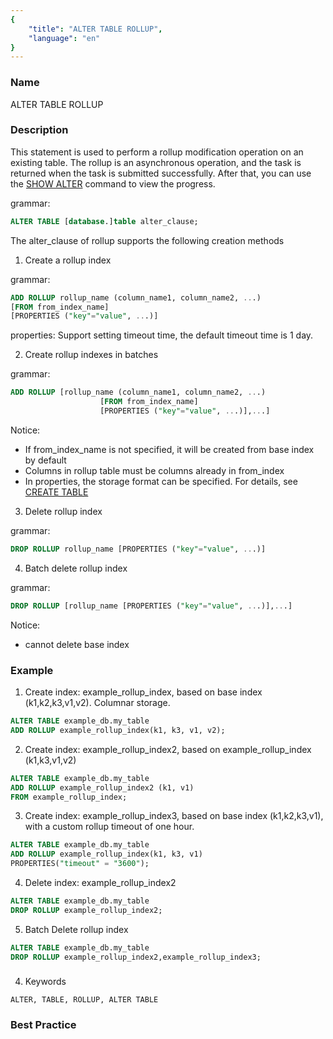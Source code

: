 ```yaml
---
{
    "title": "ALTER TABLE ROLLUP",
    "language": "en"
}
---
```


<!--
Licensed to the Apache Software Foundation (ASF) under one
or more contributor license agreements.  See the NOTICE file
distributed with this work for additional information
regarding copyright ownership.  The ASF licenses this file
to you under the Apache License, Version 2.0 (the
"License"); you may not use this file except in compliance
with the License.  You may obtain a copy of the License at

  http://www.apache.org/licenses/LICENSE-2.0

Unless required by applicable law or agreed to in writing,
software distributed under the License is distributed on an
"AS IS" BASIS, WITHOUT WARRANTIES OR CONDITIONS OF ANY
KIND, either express or implied.  See the License for the
specific language governing permissions and limitations
under the License.
-->



### Name

ALTER TABLE ROLLUP

### Description

This statement is used to perform a rollup modification operation on an existing table. The rollup is an asynchronous operation, and the task is returned when the task is submitted successfully. After that, you can use the [SHOW ALTER](../../Show-Statements/SHOW-ALTER.md) command to view the progress.

grammar:

```sql
ALTER TABLE [database.]table alter_clause;
```

The alter_clause of rollup supports the following creation methods

1. Create a rollup index

grammar:

```sql
ADD ROLLUP rollup_name (column_name1, column_name2, ...)
[FROM from_index_name]
[PROPERTIES ("key"="value", ...)]
```

properties: Support setting timeout time, the default timeout time is 1 day.

2. Create rollup indexes in batches

grammar:

```sql
ADD ROLLUP [rollup_name (column_name1, column_name2, ...)
                    [FROM from_index_name]
                    [PROPERTIES ("key"="value", ...)],...]
```

Notice:

- If from_index_name is not specified, it will be created from base index by default
- Columns in rollup table must be columns already in from_index
- In properties, the storage format can be specified. For details, see [CREATE TABLE](../Create/CREATE-TABLE.md)

3. Delete rollup index

 grammar:

```sql
DROP ROLLUP rollup_name [PROPERTIES ("key"="value", ...)]
```

4. Batch delete rollup index

grammar:

```sql
DROP ROLLUP [rollup_name [PROPERTIES ("key"="value", ...)],...]
```

Notice:

- cannot delete base index

### Example

1. Create index: example_rollup_index, based on base index (k1,k2,k3,v1,v2). Columnar storage.

```sql
ALTER TABLE example_db.my_table
ADD ROLLUP example_rollup_index(k1, k3, v1, v2);
```

2. Create index: example_rollup_index2, based on example_rollup_index (k1,k3,v1,v2)

```sql
ALTER TABLE example_db.my_table
ADD ROLLUP example_rollup_index2 (k1, v1)
FROM example_rollup_index;
```

3. Create index: example_rollup_index3, based on base index (k1,k2,k3,v1), with a custom rollup timeout of one hour.

```sql
ALTER TABLE example_db.my_table
ADD ROLLUP example_rollup_index(k1, k3, v1)
PROPERTIES("timeout" = "3600");
```

4. Delete index: example_rollup_index2

```sql
ALTER TABLE example_db.my_table
DROP ROLLUP example_rollup_index2;
```

5. Batch Delete rollup index

```sql
ALTER TABLE example_db.my_table
DROP ROLLUP example_rollup_index2,example_rollup_index3;
```

### 

4. Keywords

```text
ALTER, TABLE, ROLLUP, ALTER TABLE
```

### Best Practice
